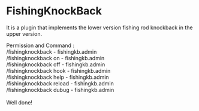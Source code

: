 # FishingKnockBack
It is a plugin that implements the lower version fishing rod knockback in the upper version.

Permission and Command : \
/fishingknockback - fishingkb.admin \
/fishingknockback on - fishingkb.admin \
/fishingknockback off - fishingkb.admin \
/fishingknockback hook - fishingkb.admin \
/fishingknockback help - fishingkb.admin \
/fishingknockback reload - fishingkb.admin \
/fishingknockback dubug - fishingkb.admin \
\
Well done!
